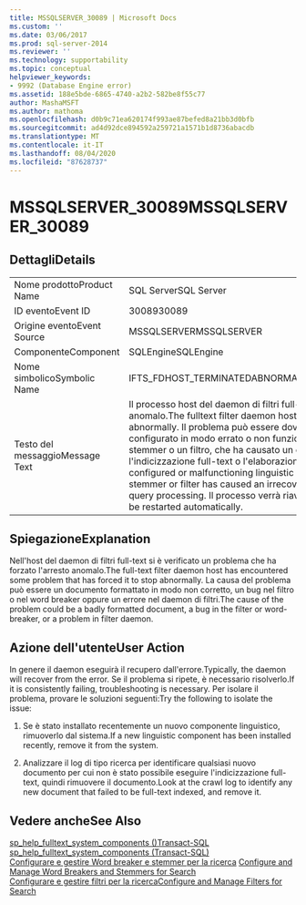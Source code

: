 ```yaml
---
title: MSSQLSERVER_30089 | Microsoft Docs
ms.custom: ''
ms.date: 03/06/2017
ms.prod: sql-server-2014
ms.reviewer: ''
ms.technology: supportability
ms.topic: conceptual
helpviewer_keywords:
- 9992 (Database Engine error)
ms.assetid: 188e5bde-6865-4740-a2b2-582be8f55c77
author: MashaMSFT
ms.author: mathoma
ms.openlocfilehash: d0b9c71ea620174f993ae87befed8a21bb3d0bfb
ms.sourcegitcommit: ad4d92dce894592a259721a1571b1d8736abacdb
ms.translationtype: MT
ms.contentlocale: it-IT
ms.lasthandoff: 08/04/2020
ms.locfileid: "87628737"
---
```

# <a name="mssqlserver_30089"></a><span data-ttu-id="73793-102">MSSQLSERVER_30089</span><span class="sxs-lookup"><span data-stu-id="73793-102">MSSQLSERVER_30089</span></span>
    
## <a name="details"></a><span data-ttu-id="73793-103">Dettagli</span><span class="sxs-lookup"><span data-stu-id="73793-103">Details</span></span>  
  
|||  
|-|-|  
|<span data-ttu-id="73793-104">Nome prodotto</span><span class="sxs-lookup"><span data-stu-id="73793-104">Product Name</span></span>|<span data-ttu-id="73793-105">SQL Server</span><span class="sxs-lookup"><span data-stu-id="73793-105">SQL Server</span></span>|  
|<span data-ttu-id="73793-106">ID evento</span><span class="sxs-lookup"><span data-stu-id="73793-106">Event ID</span></span>|<span data-ttu-id="73793-107">30089</span><span class="sxs-lookup"><span data-stu-id="73793-107">30089</span></span>|  
|<span data-ttu-id="73793-108">Origine evento</span><span class="sxs-lookup"><span data-stu-id="73793-108">Event Source</span></span>|<span data-ttu-id="73793-109">MSSQLSERVER</span><span class="sxs-lookup"><span data-stu-id="73793-109">MSSQLSERVER</span></span>|  
|<span data-ttu-id="73793-110">Componente</span><span class="sxs-lookup"><span data-stu-id="73793-110">Component</span></span>|<span data-ttu-id="73793-111">SQLEngine</span><span class="sxs-lookup"><span data-stu-id="73793-111">SQLEngine</span></span>|  
|<span data-ttu-id="73793-112">Nome simbolico</span><span class="sxs-lookup"><span data-stu-id="73793-112">Symbolic Name</span></span>|<span data-ttu-id="73793-113">IFTS_FDHOST_TERMINATEDABNORMAL</span><span class="sxs-lookup"><span data-stu-id="73793-113">IFTS_FDHOST_TERMINATEDABNORMAL</span></span>|  
|<span data-ttu-id="73793-114">Testo del messaggio</span><span class="sxs-lookup"><span data-stu-id="73793-114">Message Text</span></span>|<span data-ttu-id="73793-115">Il processo host del daemon di filtri full-text (FDHost) si è arrestato in modo anomalo.</span><span class="sxs-lookup"><span data-stu-id="73793-115">The fulltext filter daemon host (FDHost) process has stopped abnormally.</span></span> <span data-ttu-id="73793-116">Il problema può essere dovuto a un componente linguistico configurato in modo errato o non funzionante, ad esempio un word breaker, uno stemmer o un filtro, che ha causato un errore irreversibile durante l'indicizzazione full-text o l'elaborazione di query.</span><span class="sxs-lookup"><span data-stu-id="73793-116">This can occur if an incorrectly configured or malfunctioning linguistic component, such as a wordbreaker, stemmer or filter has caused an irrecoverable error during full-text indexing or query processing.</span></span> <span data-ttu-id="73793-117">Il processo verrà riavviato automaticamente.</span><span class="sxs-lookup"><span data-stu-id="73793-117">The process will be restarted automatically.</span></span>|  
  
## <a name="explanation"></a><span data-ttu-id="73793-118">Spiegazione</span><span class="sxs-lookup"><span data-stu-id="73793-118">Explanation</span></span>  
 <span data-ttu-id="73793-119">Nell'host del daemon di filtri full-text si è verificato un problema che ha forzato l'arresto anomalo.</span><span class="sxs-lookup"><span data-stu-id="73793-119">The full-text filter daemon host has encountered some problem that has forced it to stop abnormally.</span></span> <span data-ttu-id="73793-120">La causa del problema può essere un documento formattato in modo non corretto, un bug nel filtro o nel word breaker oppure un errore nel daemon di filtri.</span><span class="sxs-lookup"><span data-stu-id="73793-120">The cause of the problem could be a badly formatted document, a bug in the filter or word-breaker, or a problem in filter daemon.</span></span>  
  
## <a name="user-action"></a><span data-ttu-id="73793-121">Azione dell'utente</span><span class="sxs-lookup"><span data-stu-id="73793-121">User Action</span></span>  
 <span data-ttu-id="73793-122">In genere il daemon eseguirà il recupero dall'errore.</span><span class="sxs-lookup"><span data-stu-id="73793-122">Typically, the daemon will recover from the error.</span></span> <span data-ttu-id="73793-123">Se il problema si ripete, è necessario risolverlo.</span><span class="sxs-lookup"><span data-stu-id="73793-123">If it is consistently failing, troubleshooting is necessary.</span></span> <span data-ttu-id="73793-124">Per isolare il problema, provare le soluzioni seguenti:</span><span class="sxs-lookup"><span data-stu-id="73793-124">Try the following to isolate the issue:</span></span>  
  
1.  <span data-ttu-id="73793-125">Se è stato installato recentemente un nuovo componente linguistico, rimuoverlo dal sistema.</span><span class="sxs-lookup"><span data-stu-id="73793-125">If a new linguistic component has been installed recently, remove it from the system.</span></span>  
  
2.  <span data-ttu-id="73793-126">Analizzare il log di tipo ricerca per identificare qualsiasi nuovo documento per cui non è stato possibile eseguire l'indicizzazione full-text, quindi rimuovere il documento.</span><span class="sxs-lookup"><span data-stu-id="73793-126">Look at the crawl log to identify any new document that failed to be full-text indexed, and remove it.</span></span>  
  
## <a name="see-also"></a><span data-ttu-id="73793-127">Vedere anche</span><span class="sxs-lookup"><span data-stu-id="73793-127">See Also</span></span>  
 <span data-ttu-id="73793-128">[sp_help_fulltext_system_components &#40;&#41;Transact-SQL](/sql/relational-databases/system-stored-procedures/sp-help-fulltext-system-components-transact-sql) </span><span class="sxs-lookup"><span data-stu-id="73793-128">[sp_help_fulltext_system_components &#40;Transact-SQL&#41;](/sql/relational-databases/system-stored-procedures/sp-help-fulltext-system-components-transact-sql) </span></span>  
 <span data-ttu-id="73793-129">[Configurare e gestire Word breaker e stemmer per la ricerca](../search/configure-and-manage-word-breakers-and-stemmers-for-search.md) </span><span class="sxs-lookup"><span data-stu-id="73793-129">[Configure and Manage Word Breakers and Stemmers for Search](../search/configure-and-manage-word-breakers-and-stemmers-for-search.md) </span></span>  
 [<span data-ttu-id="73793-130">Configurare e gestire filtri per la ricerca</span><span class="sxs-lookup"><span data-stu-id="73793-130">Configure and Manage Filters for Search</span></span>](../search/configure-and-manage-filters-for-search.md)  
  
  
